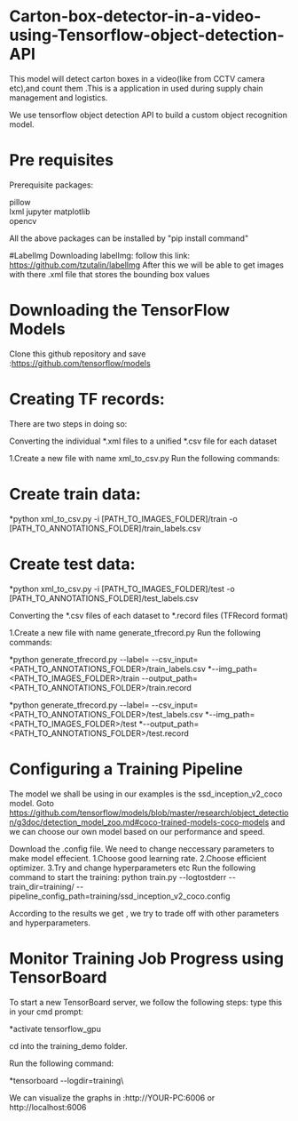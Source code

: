 # Carton-box-detector-in-a-video-using-Tensorflow-object-detection-API
This model will detect carton boxes in a video(like from CCTV camera etc),and count them .This is a application in used during supply chain management and logistics.

We use tensorflow object detection API to build a custom object recognition model.

# Pre requisites
Prerequisite packages:

pillow	
lxml
jupyter	
matplotlib	
opencv

All the above packages can be installed by "pip install command"

#LabelImg
Downloading labelImg:
follow this link: https://github.com/tzutalin/labelImg
After this we will be able to get images with there .xml file that stores the bounding box values

# Downloading the TensorFlow Models
Clone this github repository and save :https://github.com/tensorflow/models

# Creating TF records:
There are two steps in doing so:

Converting the individual *.xml files to a unified *.csv file for each dataset

1.Create a new file with name xml_to_csv.py
Run the following commands:

# Create train data:
*python xml_to_csv.py -i [PATH_TO_IMAGES_FOLDER]/train -o [PATH_TO_ANNOTATIONS_FOLDER]/train_labels.csv

# Create test data:
*python xml_to_csv.py -i [PATH_TO_IMAGES_FOLDER]/test -o [PATH_TO_ANNOTATIONS_FOLDER]/test_labels.csv

Converting the *.csv files of each dataset to *.record files (TFRecord format)

1.Create a new file with name generate_tfrecord.py
Run the following commands:

*python generate_tfrecord.py --label=<LABEL> --csv_input=<PATH_TO_ANNOTATIONS_FOLDER>/train_labels.csv
*--img_path=<PATH_TO_IMAGES_FOLDER>/train  --output_path=<PATH_TO_ANNOTATIONS_FOLDER>/train.record

*python generate_tfrecord.py --label=<LABEL> --csv_input=<PATH_TO_ANNOTATIONS_FOLDER>/test_labels.csv
*--img_path=<PATH_TO_IMAGES_FOLDER>/test
*--output_path=<PATH_TO_ANNOTATIONS_FOLDER>/test.record

# Configuring a Training Pipeline
The model we shall be using in our examples is the ssd_inception_v2_coco model.
Goto https://github.com/tensorflow/models/blob/master/research/object_detection/g3doc/detection_model_zoo.md#coco-trained-models-coco-models
and we can choose our own model based on our performance and speed.

Download the .config file.
We need to change neccessary parameters to make model effecient.
1.Choose good learning rate.
2.Choose efficient optimizer.
3.Try and change hyperparameters
etc
Run the following command to start the training:
python train.py --logtostderr --train_dir=training/ --pipeline_config_path=training/ssd_inception_v2_coco.config

According to the results we get , we try to trade off with other parameters and hyperparameters.

# Monitor Training Job Progress using TensorBoard

To start a new TensorBoard server, we follow the following steps:
type this in your cmd prompt:

*activate tensorflow_gpu

cd into the training_demo folder.

Run the following command:

*tensorboard --logdir=training\

We can visualize the graphs in :http://YOUR-PC:6006 or http://localhost:6006













